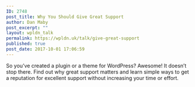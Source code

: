 ```yaml
---
ID: 2748
post_title: Why You Should Give Great Support
author: Dan Maby
post_excerpt: ""
layout: wpldn_talk
permalink: https://wpldn.uk/talk/give-great-support
published: true
post_date: 2017-10-01 17:06:59
---
```

So you’ve created a plugin or a theme for WordPress? Awesome! It doesn’t stop there. Find out why great support matters and learn simple ways to get a reputation for excellent support without increasing your time or effort.